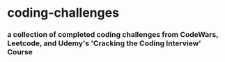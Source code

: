 # coding-challenges

### a collection of completed coding challenges from CodeWars, Leetcode, and Udemy's 'Cracking the Coding Interview' Course
